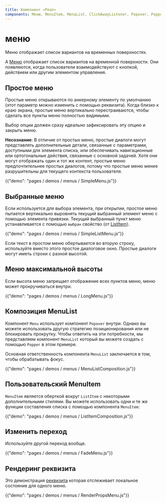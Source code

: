 ```yaml
---
title: Компонент «Реал»
components: Меню, MenuItem, MenuList, ClickAwayListener, Popover, Popper
---
```

# меню

<p class="description">Меню отображает список вариантов на временных поверхностях.</p>

A [Меню](https://material.io/design/components/menus.html) отображает список вариантов на временной поверхности. Они появляются, когда пользователи взаимодействуют с кнопкой, действием или другим элементом управления.

## Простое меню

Простые меню открываются по анкерному элементу по умолчанию (этот параметр можно изменить с помощью реквизита). Когда близко к краю экрана, простые меню вертикально перестраиваются, чтобы сделать все пункты меню полностью видимыми.

Выбор опции должен сразу идеально зафиксировать эту опцию и закрыть меню.

**Несознание**: В отличие от простых меню, простые диалоги могут представлять дополнительные детали, связанные с параметрами, доступными для элемента списка, или обеспечивать навигационные или ортогональные действия, связанные с основной задачей. Хотя они могут отображать один и тот же контент, простые меню предпочтительнее простых диалогов, потому что простые меню менее разрушительны для текущего контекста пользователя.

{{"demo": "pages / demos / menus / SimpleMenu.js"}}

## Выбранные меню

Если используется для выбора элемента, при открытии, простое меню пытается вертикально выровнять текущий выбранный элемент меню с помощью элемента привязки. Текущий выбранный пункт меню устанавливается с помощью `выбран` свойство (от [ListItem](/api/list-item/)).

{{"demo": "pages / demos / menus / SimpleListMenu.js"}}

Если текст в простом меню обертывается во вторую строку, используйте вместо этого простое диалоговое окно. Простые диалоги могут иметь строки с разной высотой.

## Меню максимальной высоты

Если высота меню запрещает отображение всех пунктов меню, меню может прокручиваться внутри.

{{"demo": "pages / demos / menus / LongMenu.js"}}

## Композиция MenuList

Компонент `Menu` использует компонент `Popover` внутри. Однако вы можете использовать другую стратегию позиционирования или не блокировать прокрутку. Чтобы ответить на эти потребности, мы представляем компонент `MenuList` который вы можете создать с помощью `Popper` в этом примере.

Основная ответственность компонента `MenuList` заключается в том, чтобы обрабатывать фокус.

{{"demo": "pages / demos / menus / MenuListComposition.js"}}

## Пользовательский MenuItem

`MenuItem` является оберткой вокруг `ListItem` с некоторыми дополнительными стилями. Вы можете использовать одни и те же функции составления списка с помощью компонента `MenuItem`:

{{"demo": "pages / demos / menus / ListItemComposition.js"}}

## Изменить переход

Используйте другой переход вообще.

{{"demo": "pages / demos / menus / FadeMenu.js"}}

## Рендеринг реквизита

Это демонстрация [реквизита](https://reactjs.org/docs/render-props.html) которая отслеживает локальное состояние для одного меню.

{{"demo": "pages / demos / menus / RenderPropsMenu.js"}}